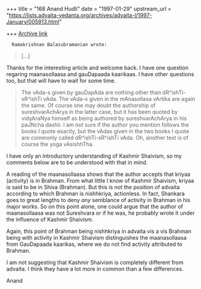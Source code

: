 +++
title = "168 Anand Hudli"
date = "1997-01-29"
upstream_url = "https://lists.advaita-vedanta.org/archives/advaita-l/1997-January/005913.html"

+++
[Archive link](https://lists.advaita-vedanta.org/archives/advaita-l/1997-January/005913.html)

      Ramakrishnan Balasubramanian wrote:
> [...]

   Thanks for the interesting article and welcome back. I have one question
   regaring maanasollaasa and gauDapaada kaarikaas. I have other questions
   too, but that will have to wait for some time.
>
> The vAda-s given by gauDapAda are nothing other than dR^ishTi-sR^ishTi vAda.
> The vAda-s given in the mAnasollasa vArtika are again the same. Of course one
> may doubt the authorship of sureshvarAchArya in the latter case, but it has
> been quoted by vidyAraNya himself as being authored by sureshvarAchArya in his
> paJNcha dashii. I am not sure if the author you mention follows the books I
> quote exactly, but the vAdas given in the two books I quote are commonly
 called
> dR^ishTi-sR^ishTi vAda. Oh, another text is of course the yoga vAsishhTha.
>

  I have only an introductory understanding of Kashmir Shaivism, so
  my comments below are to be understood with that in mind.

  A reading of the maanasollaasa shows that the author accepts that
  kriyaa (activity) is in Brahman. From what little I know of Kashmir
  Shaivism, kriyaa is said to be in Shiva (Brahman). But this is not
  the position of advaita according to which Brahman is nishhkriya,
  actionless. In fact, Shankara goes to great lengths to deny _any_
  semblance of activity in Brahman in his major works. So on this point
  alone, one could argue that the author of maanasollaasa was not
  Sureshvara or if he was, he probably wrote it under the influence of
  Kashmir Shaivism.

  Again, this point of Brahman being nishhkriya in advaita vis a vis
  Brahman being with activity in Kashmir Shaivism distinguishes the
  maanasollaasa from GauDapaada kaarikas, where we do not find activity
  attributed to Brahman.


  I am not suggesting that Kashmir Shaivism is completely different from
  advaita. I think they have a lot more in common than a few differences.


  Anand

